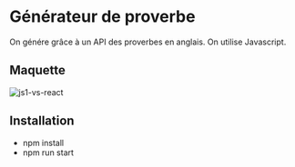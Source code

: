 # Générateur de proverbe
On génére grâce à un API des proverbes en anglais. 
On utilise Javascript.

## Maquette
![js1-vs-react](https://github.com/Soulman2131/js1-vs-react/assets/109850920/ad99109a-9ace-49eb-bba0-57fabccef686)


## Installation
- npm install
- npm run start
